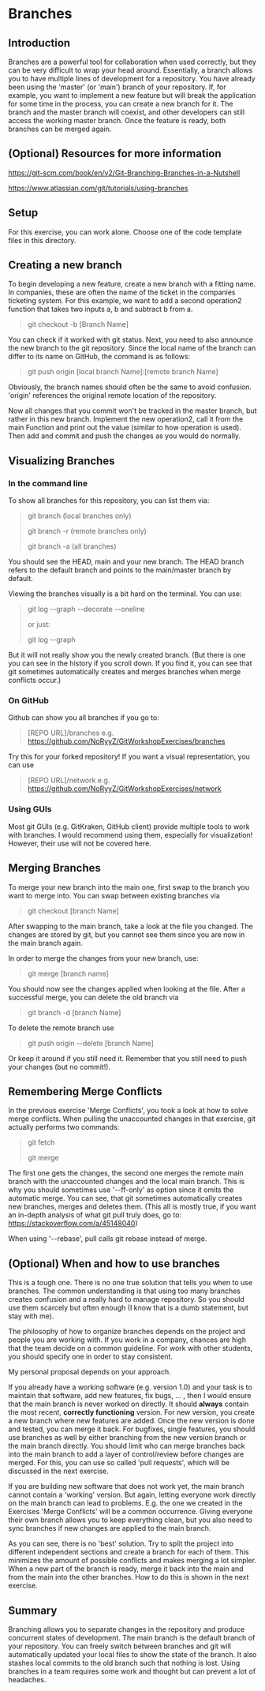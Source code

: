 # Branches

## Introduction

Branches are a powerful tool for collaboration when used correctly, but they can be very difficult to wrap your head around.
Essentially, a branch allows you to have multiple lines of development for a repository.
You have already been using the 'master' (or 'main') branch of your repository.
If, for example, you want to implement a new feature but will break the application for some time in the process, you can create a new branch for it.
The branch and the master branch will coexist, and other developers can still access the working master branch.
Once the feature is ready, both branches can be merged again.


## (Optional) Resources for more information

https://git-scm.com/book/en/v2/Git-Branching-Branches-in-a-Nutshell

https://www.atlassian.com/git/tutorials/using-branches

## Setup

For this exercise, you can work alone.
Choose one of the code template files in this directory.

## Creating a new branch

To begin developing a new feature, create a new branch with a fitting name.
In companies, these are often the name of the ticket in the companies ticketing system.
For this example, we want to add a second operation2 function that takes two inputs a, b and subtract b from a.

> git checkout -b [Branch Name]

You can check if it worked with git status.
Next, you need to also announce the new branch to the git repository.
Since the local name of the branch can differ to its name on GitHub, the command is as follows:

> git push origin [local branch Name]:[remote branch Name]

Obviously, the branch names should often be the same to avoid confusion.
'origin' references the original remote location of the repository.

Now all changes that you commit won't be tracked in the master branch, but rather in this new branch.
Implement the new operation2, call it from the main Function and print out the value (similar to how operation is used).
Then add and commit and push the changes as you would do normally.

## Visualizing Branches

### In the command line

To show all branches for this repository, you can list them via:

> git branch (local branches only)
> 
> git branch -r (remote branches only)
> 
> git branch -a (all branches)

You should see the HEAD, main and your new branch.
The HEAD branch refers to the default branch and points to the main/master branch by default.

Viewing the branches visually is a bit hard on the terminal.
You can use:

> git log --graph --decorate --oneline
> 
> or just:
> 
> git log --graph

But it will not really show you the newly created branch.
(But there is one you can see in the history if you scroll down. If you find it, you can see that git sometimes automatically creates and merges branches when merge conflicts occur.)

### On GitHub

Github can show you all branches if you go to:

> [REPO URL]/branches e.g. https://github.com/NoRyyZ/GitWorkshopExercises/branches

Try this for your forked repository!
If you want a visual representation, you can use

> [REPO URL]/network e.g. https://github.com/NoRyyZ/GitWorkshopExercises/network

### Using GUIs

Most git GUIs (e.g. GitKraken, GitHub client) provide multiple tools to work with branches.
I would recommend using them, especially for visualization!
However, their use will not be covered here.

## Merging Branches

To merge your new branch into the main one, first swap to the branch you want to merge into.
You can swap between existing branches via

> git checkout [branch Name]

After swapping to the main branch, take a look at the file you changed.
The changes are stored by git, but you cannot see them since you are now in the main branch again.

In order to merge the changes from your new branch, use:

> git merge [branch name]

You should now see the changes applied when looking at the file.
After a successful merge, you can delete the old branch via

> git branch -d [branch Name]

To delete the remote branch use

> git push origin --delete [branch Name]

Or keep it around if you still need it. Remember that you still need to push your changes (but no commit!).

## Remembering Merge Conflicts

In the previous exercise 'Merge Conflicts', you took a look at how to solve merge conflicts.
When pulling the unaccounted changes in that exercise, git actually performs two commands:

> git fetch
> 
> git merge

The first one gets the changes, the second one merges the remote main branch with the unaccounted changes and the local main branch.
This is why you should sometimes use '--ff-only' as option since it omits the automatic merge.
You can see, that git sometimes automatically creates new branches, merges and deletes them.
(This all is mostly true, if you want an in-depth analysis of what git pull truly does, go to: https://stackoverflow.com/a/45148040)

When using '--rebase', pull calls git rebase instead of merge.

## (Optional) When and how to use branches

This is a tough one.
There is no one true solution that tells you when to use branches.
The common understanding is that using too many branches creates confusion and a really hard to manage repository.
So you should use them scarcely but often enough (I know that is a dumb statement, but stay with me).

The philosophy of how to organize branches depends on the project and people you are working with.
If you work in a company, chances are high that the team decide on a common guideline.
For work with other students, you should specify one in order to stay consistent.

My personal proposal depends on your approach.

If you already have a working software (e.g. version 1.0) and your task is to maintain that software, add new features, fix bugs, ... , then I would ensure that the main branch is never worked on directly.
It should **always** contain the most recent, **correctly functioning** version.
For new version, you create a new branch where new features are added.
Once the new version is done and tested, you can merge it back.
For bugfixes, single features, you should use branches as well by either branching from the new version branch or the main branch directly.
You should limit who can merge branches back into the main branch to add a layer of control/review before changes are merged.
For this, you can use so called 'pull requests', which will be discussed in the next exercise.

If you are building new software that does not work yet, the main branch cannot contain a 'working' version.
But again, letting everyone work directly on the main branch can lead to problems.
E.g. the one we created in the Exercises 'Merge Conflicts' will be a common occurrence.
Giving everyone their own branch allows you to keep everything clean, but you also need to sync branches if new changes are applied to the main branch.

As you can see, there is no 'best' solution.
Try to split the project into different independent sections and create a branch for each of them.
This minimizes the amount of possible conflicts and makes merging a lot simpler.
When a new part of the branch is ready, merge it back into the main and from the main into the other branches.
How to do this is shown in the next exercise.

## Summary

Branching allows you to separate changes in the repository and produce concurrent states of development.
The main branch is the default branch of your repository.
You can freely switch between branches and git will automatically updated your local files to show the state of the branch.
It also stashes local commits to the old branch such that nothing is lost.
Using branches in a team requires some work and thought but can prevent a lot of headaches.